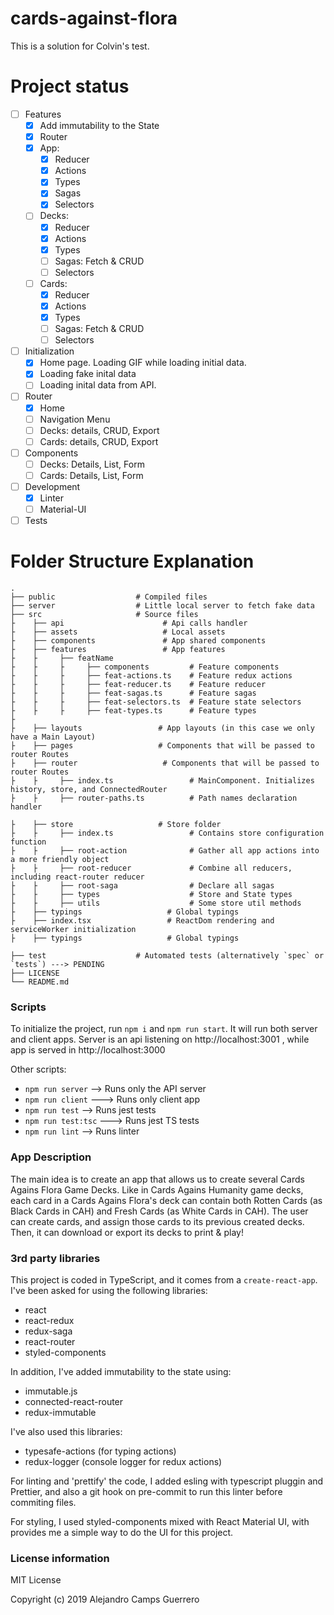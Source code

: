 # cards-against-flora
 This is a solution for Colvin's test.

Project status
============================

- [ ] Features
  - [x] Add immutability to the State
  - [x] Router
  - [x] App:
    - [x] Reducer
    - [x] Actions
    - [x] Types
    - [x] Sagas
    - [x] Selectors
  - [ ] Decks:
    - [x] Reducer
    - [x] Actions
    - [x] Types
    - [ ] Sagas: Fetch & CRUD
    - [ ] Selectors
  - [ ] Cards:
    - [x] Reducer
    - [x] Actions
    - [x] Types
    - [ ] Sagas: Fetch & CRUD
    - [ ] Selectors

- [ ] Initialization
  - [x] Home page. Loading GIF while loading initial data.
  - [x] Loading fake inital data
  - [ ] Loading inital data from API.

- [ ] Router
  - [x] Home
  - [ ] Navigation Menu
  - [ ] Decks: details, CRUD, Export
  - [ ] Cards: details, CRUD, Export

- [ ] Components
  - [ ] Decks: Details, List, Form
  - [ ] Cards: Details, List, Form

- [ ] Development
  - [x] Linter
  - [ ] Material-UI
  
- [ ] Tests

Folder Structure Explanation
============================

    .
    ├── public                  # Compiled files
    ├── server                  # Little local server to fetch fake data
    ├── src                     # Source files
    ├    ├── api                      # Api calls handler
    ├    ├── assets                   # Local assets
    ├    ├── components               # App shared components
    ├    ├── features                 # App features
    ├    ├     ├── featName                 
    ├    ├     ├     ├── components         # Feature components
    ├    ├     ├     ├── feat-actions.ts    # Feature redux actions
    ├    ├     ├     ├── feat-reducer.ts    # Feature reducer
    ├    ├     ├     ├── feat-sagas.ts      # Feature sagas
    ├    ├     ├     ├── feat-selectors.ts  # Feature state selectors
    ├    ├     ├     ├── feat-types.ts      # Feature types
    ├ 
    ├    ├── layouts                 # App layouts (in this case we only have a Main Layout)
    ├    ├── pages                   # Components that will be passed to router Routes
    ├    ├── router                   # Components that will be passed to router Routes
    ├    ├     ├── index.ts                 # MainComponent. Initializes history, store, and ConnectedRouter
    ├    ├     ├── router-paths.ts          # Path names declaration handler

    ├    ├── store                   # Store folder
    ├    ├     ├── index.ts                 # Contains store configuration function
    ├    ├     ├── root-action              # Gather all app actions into a more friendly object 
    ├    ├     ├── root-reducer             # Combine all reducers, including react-router reducer
    ├    ├     ├── root-saga                # Declare all sagas
    ├    ├     ├── types                    # Store and State types
    ├    ├     ├── utils                    # Some store util methods
    ├    ├── typings                   # Global typings
    ├    ├── index.tsx                 # ReactDom rendering and serviceWorker initialization
    ├    ├── typings                   # Global typings
             
    ├── test                    # Automated tests (alternatively `spec` or `tests`) ---> PENDING
    ├── LICENSE
    └── README.md


### Scripts

To initialize the project, run `npm i` and `npm run start`. It will run both server and client apps. Server is an api listening on http://localhost:3001 , while app is served in http://localhost:3000

Other scripts:
- `npm run server` --> Runs only the API server
- `npm run client` ---> Runs only client app
- `npm run test` --> Runs jest tests
- `npm run test:tsc` ---> Runs jest TS tests
- `npm run lint` --> Runs linter


### App Description

The main idea is to create an app that allows us to create several Cards Agains Flora Game Decks. Like in Cards Agains Humanity game decks, each card in a Cards Agains Flora's deck can contain both Rotten Cards (as Black Cards in CAH) and Fresh Cards (as White Cards in CAH). The user can create cards, and assign those cards to its previous created decks. Then, it can download or export its decks to print & play!

### 3rd party libraries

This project is coded in TypeScript, and it comes from a `create-react-app`. I've been asked for using the following libraries:
  - react
  - react-redux
  - redux-saga
  - react-router
  - styled-components

In addition, I've added immutability to the state using:
  - immutable.js
  - connected-react-router
  - redux-immutable

I've also used this libraries:
  - typesafe-actions (for typing actions)
  - redux-logger (console logger for redux actions)

For linting and 'prettify' the code, I added esling with typescript pluggin and Prettier, and also a git hook on pre-commit 
to run this linter before commiting files.

For styling, I used styled-components mixed with React Material UI, with provides me a simple way to do the UI for this project.


### License information

MIT License

Copyright (c) 2019 Alejandro Camps Guerrero
